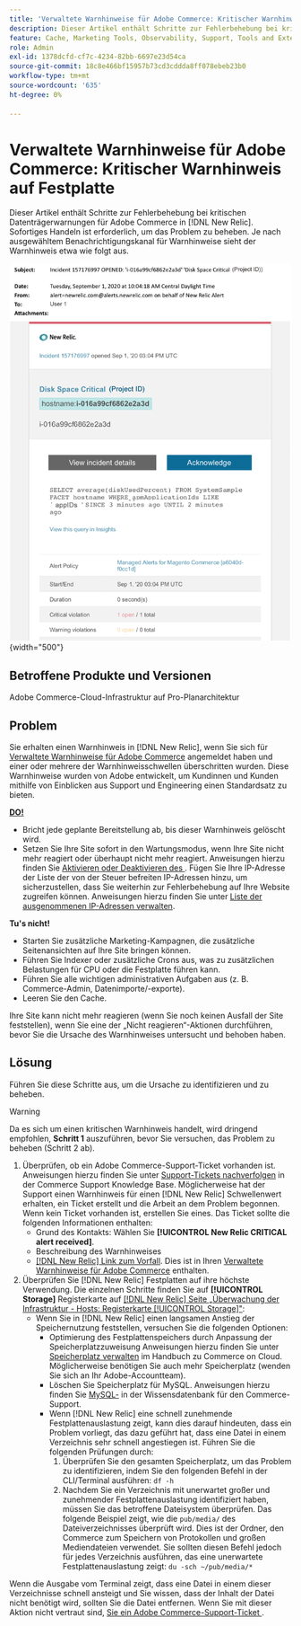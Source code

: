 ```yaml
---
title: 'Verwaltete Warnhinweise für Adobe Commerce: Kritischer Warnhinweis auf Festplatte'
description: Dieser Artikel enthält Schritte zur Fehlerbehebung bei kritischen Festplattenwarnungen für Adobe Commerce in [!DNL New Relic]. Sofortiges Handeln ist erforderlich, um das Problem zu beheben.
feature: Cache, Marketing Tools, Observability, Support, Tools and External Services
role: Admin
exl-id: 1378dcfd-cf7c-4234-82bb-6697e23d54ca
source-git-commit: 18c8e466bf15957b73cd3cddda8ff078ebeb23b0
workflow-type: tm+mt
source-wordcount: '635'
ht-degree: 0%

---
```


# Verwaltete Warnhinweise für Adobe Commerce: Kritischer Warnhinweis auf Festplatte

Dieser Artikel enthält Schritte zur Fehlerbehebung bei kritischen Datenträgerwarnungen für Adobe Commerce in [!DNL New Relic]. Sofortiges Handeln ist erforderlich, um das Problem zu beheben. Je nach ausgewähltem Benachrichtigungskanal für Warnhinweise sieht der Warnhinweis etwa wie folgt aus.

![Kritischer Warnhinweis auf Festplatte](../../assets/managed-alerts/disk-critical-magento-managed.png){width="500"}

## Betroffene Produkte und Versionen

Adobe Commerce-Cloud-Infrastruktur auf Pro-Planarchitektur

## Problem

Sie erhalten einen Warnhinweis in [!DNL New Relic], wenn Sie sich für [Verwaltete Warnhinweise für Adobe Commerce](managed-alerts-for-magento-commerce.md) angemeldet haben und einer oder mehrere der Warnhinweisschwellen überschritten wurden. Diese Warnhinweise wurden von Adobe entwickelt, um Kundinnen und Kunden mithilfe von Einblicken aus Support und Engineering einen Standardsatz zu bieten.

<u> **DO!** </u>

* Bricht jede geplante Bereitstellung ab, bis dieser Warnhinweis gelöscht wird.
* Setzen Sie Ihre Site sofort in den Wartungsmodus, wenn Ihre Site nicht mehr reagiert oder überhaupt nicht mehr reagiert. Anweisungen hierzu finden Sie [Aktivieren oder Deaktivieren des &#x200B;](https://experienceleague.adobe.com/de/docs/commerce-operations/installation-guide/tutorials/maintenance-mode). Fügen Sie Ihre IP-Adresse der Liste der von der Steuer befreiten IP-Adressen hinzu, um sicherzustellen, dass Sie weiterhin zur Fehlerbehebung auf Ihre Website zugreifen können. Anweisungen hierzu finden Sie unter [Liste der ausgenommenen IP-Adressen verwalten](https://experienceleague.adobe.com/de/docs/commerce-operations/installation-guide/tutorials/maintenance-mode#maintain-the-list-of-exempt-ip-addresses).

**Tu&#39;s nicht!**

* Starten Sie zusätzliche Marketing-Kampagnen, die zusätzliche Seitenansichten auf Ihre Site bringen können.
* Führen Sie Indexer oder zusätzliche Crons aus, was zu zusätzlichen Belastungen für CPU oder die Festplatte führen kann.
* Führen Sie alle wichtigen administrativen Aufgaben aus (z. B. Commerce-Admin, Datenimporte/-exporte).
* Leeren Sie den Cache.

Ihre Site kann nicht mehr reagieren (wenn Sie noch keinen Ausfall der Site feststellen), wenn Sie eine der „Nicht reagieren“-Aktionen durchführen, bevor Sie die Ursache des Warnhinweises untersucht und behoben haben.

## Lösung

Führen Sie diese Schritte aus, um die Ursache zu identifizieren und zu beheben.

>[!WARNING]
>
>Da es sich um einen kritischen Warnhinweis handelt, wird dringend empfohlen, **Schritt 1** auszuführen, bevor Sie versuchen, das Problem zu beheben (Schritt 2 ab).

1. Überprüfen, ob ein Adobe Commerce-Support-Ticket vorhanden ist. Anweisungen hierzu finden Sie unter [Support-Tickets nachverfolgen](https://experienceleague.adobe.com/de/docs/commerce-knowledge-base/kb/help-center-guide/magento-help-center-user-guide#track-support-case) in der Commerce Support Knowledge Base. Möglicherweise hat der Support einen Warnhinweis für einen [!DNL New Relic] Schwellenwert erhalten, ein Ticket erstellt und die Arbeit an dem Problem begonnen. Wenn kein Ticket vorhanden ist, erstellen Sie eines. Das Ticket sollte die folgenden Informationen enthalten:
   * Grund des Kontakts: Wählen Sie **[!UICONTROL New Relic CRITICAL alert received]**.
   * Beschreibung des Warnhinweises
   * [[!DNL New Relic] Link zum Vorfall](https://docs.newrelic.com/docs/alerts/incident-management/view-event-details-incidents/). Dies ist in Ihren [Verwaltete Warnhinweise für Adobe Commerce](managed-alerts-for-magento-commerce.md) enthalten.
1. Überprüfen Sie [!DNL New Relic] Festplatten auf ihre höchste Verwendung. Die einzelnen Schritte finden Sie auf **[!UICONTROL Storage]** Registerkarte auf [[!DNL New Relic]  Seite „Überwachung der Infrastruktur - Hosts: Registerkarte [!UICONTROL Storage]&quot;](https://docs.newrelic.com/docs/infrastructure/infrastructure-ui-pages/infra-hosts-ui-page/#storage):
   * Wenn Sie in [!DNL New Relic] einen langsamen Anstieg der Speichernutzung feststellen, versuchen Sie die folgenden Optionen:
      * Optimierung des Festplattenspeichers durch Anpassung der Speicherplatzzuweisung Anweisungen hierzu finden Sie unter [Speicherplatz verwalten](https://experienceleague.adobe.com/docs/commerce-cloud-service/user-guide/develop/storage/manage-disk-space.html?lang=de) im Handbuch zu Commerce on Cloud. Möglicherweise benötigen Sie auch mehr Speicherplatz (wenden Sie sich an Ihr Adobe-Accountteam).
      * Löschen Sie Speicherplatz für MySQL. Anweisungen hierzu finden Sie [MySQL-](https://experienceleague.adobe.com/de/docs/commerce-knowledge-base/kb/troubleshooting/database/mysql-disk-space-is-low-on-magento-commerce-cloud) in der Wissensdatenbank für den Commerce-Support.
      * Wenn [!DNL New Relic] eine schnell zunehmende Festplattenauslastung zeigt, kann dies darauf hindeuten, dass ein Problem vorliegt, das dazu geführt hat, dass eine Datei in einem Verzeichnis sehr schnell angestiegen ist. Führen Sie die folgenden Prüfungen durch:
         1. Überprüfen Sie den gesamten Speicherplatz, um das Problem zu identifizieren, indem Sie den folgenden Befehl in der CLI/Terminal ausführen: `df -h`
         1. Nachdem Sie ein Verzeichnis mit unerwartet großer und zunehmender Festplattenauslastung identifiziert haben, müssen Sie das betroffene Dateisystem überprüfen. Das folgende Beispiel zeigt, wie die `pub/media/` des Dateiverzeichnisses überprüft wird. Dies ist der Ordner, den Commerce zum Speichern von Protokollen und großen Mediendateien verwendet. Sie sollten diesen Befehl jedoch für jedes Verzeichnis ausführen, das eine unerwartete Festplattenauslastung zeigt: `du -sch ~/pub/media/*`

Wenn die Ausgabe vom Terminal zeigt, dass eine Datei in einem dieser Verzeichnisse schnell ansteigt und Sie wissen, dass der Inhalt der Datei nicht benötigt wird, sollten Sie die Datei entfernen. Wenn Sie mit dieser Aktion nicht vertraut sind, [&#x200B; Sie ein Adobe Commerce-Support-Ticket &#x200B;](https://experienceleague.adobe.com/de/docs/commerce-knowledge-base/kb/help-center-guide/magento-help-center-user-guide#support-case).

